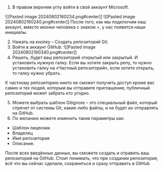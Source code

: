 1) В правом верхнем углу войти в свой аккаунт Microsoft.

![[Pasted image 20240802160234.png#center]]
![[Pasted image 20240802160240.png#center]]
После того, как мы подключим наш аккаунт, вместо иконки человека с знаком +, у нас появятся наши инициалы.

2) Нажать на кнопку – Создать репозиторий Git.
3) Войти в аккаунт GitHub.
![[Pasted image 20240802160340.png#center]]
4) Решить, будет ваш репозиторий открытый или закрытый. И установить нужную галку. Если вы хотите закрыть репу, то нужно установить галку на «Частный репозиторий», если хотите открыть, то галку нужно убрать.

К частному репозиторию никто не сможет получить доступ кроме вас самих и тех людей, которым вы отправите приглашение, публичный репозиторий может забрать кто угодно.

5) Можете выбрать шаблон Gitignore – это специальный файл, который спрячет от системы Git, какие-либо файлы, и не будет их отправлять на GitHub.
6) По желанию можете изменить такие параметры как:
- Шаблон лицензии
- Владелец
- Имя репозитория 
- Описание.

После всех введённых данных, вы сможете создать и отравить ваш репозиторий на GitHub.
Стоит понимать, что при создании репозитория, всё что вы сейчас сделали, сохраниться и сразу отправить в GitHub